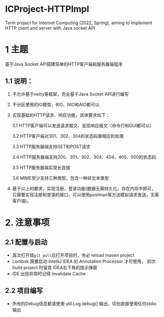 # ICProject-HTTPImpl
Term project for Internet Computing (2022, Spring), aiming to implement HTTP client and server with Java socket API.

# 1 主题
基于Java Socket API搭建简单的HTTP客户端和服务器端程序

## 1.1 说明：
1. 不允许基于netty等框架，完全基于Java Socket API进行编写

2. 不分区使用的IO模型，BIO、NIO和AIO都可以

3. 实现基础的HTTP请求、响应功能，具体要求如下：

    3.1 HTTP客户端可以发送请求报文、呈现响应报文（命令行和GUI都可以）
      
    3.2 HTTP客户端对301、302、304的状态码做相应的处理
      
    3.3 HTTP服务器端支持GET和POST请求
         
    3.4 HTTP服务器端支持200、301、302、304、404、405、500的状态码
         
    3.5 HTTP服务器端实现长连接
         
    3.6 MIME至少支持三种类型，包含一种非文本类型
         
4. 基于以上的要求，实现注册，登录功能(数据无需持久化，存在内存中即可，只需要实现注册和登录的接口，可以使用postman等方法模拟请求发送，无需客户端)。

# 2. 注意事项

## 2.1 配置与启动

- 首次打开或`git pull`后打开项目时，务必 reload maven project
- Lombok 需要启动 IntelliJ IDEA 的 Annotation Processor 才可使用， 
初次 build project 时留意 IDEA右下角的提示弹窗
- IDE 出现异常时记得 Invalidate Cache

## 2.2 项目编写

- 所有的Debug信息都请使用 util.Log.debug() 输出，切勿直接使用任何stdio输出